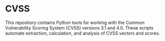 # CVSS
This repository contains Python tools for working with the Common Vulnerability Scoring System (CVSS) versions 3.1 and 4.0. These scripts automate extraction, calculation, and analysis of CVSS vectors and scores.
